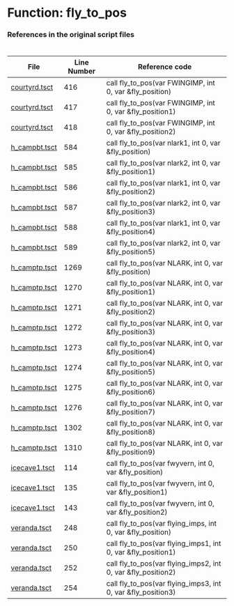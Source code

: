 # Function: fly_to_pos
### References in the original script files

#

| File | Line Number | Reference code |
| --- | --- | --- |
| [courtyrd.tsct](../../../out/courtyrd.tsct#L416) | 416 | call fly_to_pos(var FWINGIMP, int 0, var &fly_position) |
| [courtyrd.tsct](../../../out/courtyrd.tsct#L417) | 417 | call fly_to_pos(var FWINGIMP, int 0, var &fly_position1) |
| [courtyrd.tsct](../../../out/courtyrd.tsct#L418) | 418 | call fly_to_pos(var FWINGIMP, int 0, var &fly_position2) |
| [h_campbt.tsct](../../../out/h_campbt.tsct#L584) | 584 | call fly_to_pos(var nlark1, int 0, var &fly_position) |
| [h_campbt.tsct](../../../out/h_campbt.tsct#L585) | 585 | call fly_to_pos(var nlark2, int 0, var &fly_position1) |
| [h_campbt.tsct](../../../out/h_campbt.tsct#L586) | 586 | call fly_to_pos(var nlark1, int 0, var &fly_position2) |
| [h_campbt.tsct](../../../out/h_campbt.tsct#L587) | 587 | call fly_to_pos(var nlark2, int 0, var &fly_position3) |
| [h_campbt.tsct](../../../out/h_campbt.tsct#L588) | 588 | call fly_to_pos(var nlark1, int 0, var &fly_position4) |
| [h_campbt.tsct](../../../out/h_campbt.tsct#L589) | 589 | call fly_to_pos(var nlark2, int 0, var &fly_position5) |
| [h_camptp.tsct](../../../out/h_camptp.tsct#L1269) | 1269 | call fly_to_pos(var NLARK, int 0, var &fly_position) |
| [h_camptp.tsct](../../../out/h_camptp.tsct#L1270) | 1270 | call fly_to_pos(var NLARK, int 0, var &fly_position1) |
| [h_camptp.tsct](../../../out/h_camptp.tsct#L1271) | 1271 | call fly_to_pos(var NLARK, int 0, var &fly_position2) |
| [h_camptp.tsct](../../../out/h_camptp.tsct#L1272) | 1272 | call fly_to_pos(var NLARK, int 0, var &fly_position3) |
| [h_camptp.tsct](../../../out/h_camptp.tsct#L1273) | 1273 | call fly_to_pos(var NLARK, int 0, var &fly_position4) |
| [h_camptp.tsct](../../../out/h_camptp.tsct#L1274) | 1274 | call fly_to_pos(var NLARK, int 0, var &fly_position5) |
| [h_camptp.tsct](../../../out/h_camptp.tsct#L1275) | 1275 | call fly_to_pos(var NLARK, int 0, var &fly_position6) |
| [h_camptp.tsct](../../../out/h_camptp.tsct#L1276) | 1276 | call fly_to_pos(var NLARK, int 0, var &fly_position7) |
| [h_camptp.tsct](../../../out/h_camptp.tsct#L1302) | 1302 | call fly_to_pos(var NLARK, int 0, var &fly_position8) |
| [h_camptp.tsct](../../../out/h_camptp.tsct#L1310) | 1310 | call fly_to_pos(var NLARK, int 0, var &fly_position9) |
| [icecave1.tsct](../../../out/icecave1.tsct#L114) | 114 | call fly_to_pos(var fwyvern, int 0, var &fly_position) |
| [icecave1.tsct](../../../out/icecave1.tsct#L135) | 135 | call fly_to_pos(var fwyvern, int 0, var &fly_position1) |
| [icecave1.tsct](../../../out/icecave1.tsct#L143) | 143 | call fly_to_pos(var fwyvern, int 0, var &fly_position2) |
| [veranda.tsct](../../../out/veranda.tsct#L248) | 248 | call fly_to_pos(var flying_imps, int 0, var &fly_position) |
| [veranda.tsct](../../../out/veranda.tsct#L250) | 250 | call fly_to_pos(var flying_imps1, int 0, var &fly_position1) |
| [veranda.tsct](../../../out/veranda.tsct#L252) | 252 | call fly_to_pos(var flying_imps2, int 0, var &fly_position2) |
| [veranda.tsct](../../../out/veranda.tsct#L254) | 254 | call fly_to_pos(var flying_imps3, int 0, var &fly_position3) |
